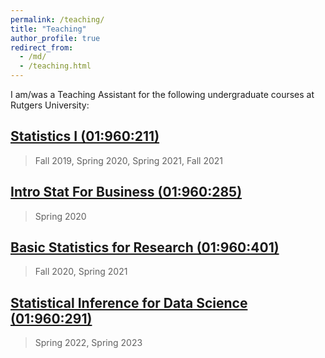 ```yaml
---
permalink: /teaching/
title: "Teaching"
author_profile: true
redirect_from: 
  - /md/
  - /teaching.html
---
```



I am/was a Teaching Assistant for the following undergraduate courses at Rutgers University:
## [Statistics I (01:960:211)](https://statistics.rutgers.edu/course-descriptions/505-01-960-211-212-statistics-i-ii-3-3)
> Fall 2019, Spring 2020, Spring 2021, Fall 2021

## [Intro Stat For Business (01:960:285)](https://statistics.rutgers.edu/course-descriptions/506-01-960-285-introductory-statistics-for-business-3)
> Spring 2020

## [Basic Statistics for Research (01:960:401)](https://statistics.rutgers.edu/course-descriptions/515-01-960-401-basic-statistics-for-research-3)
> Fall 2020, Spring 2021

## [Statistical Inference for Data Science (01:960:291)](https://statistics.rutgers.edu/course-descriptions/611-01-960-291-statistical-inference-for-data-science-3)
> Spring 2022, Spring 2023



